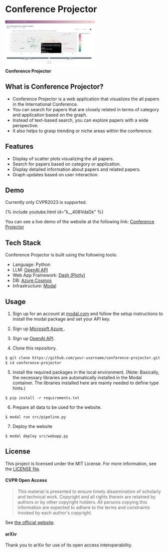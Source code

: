 # Conference Projector

<a herf="https://yuukicammy--paper-viz-webapp-wrapper.modal.run/">
<img src="https://github.com/yuukicammy/conference-projector/raw/main/data/readme/first_screen_smpl.png" height=150 alt="Top Screen" title="Top Screen"><br>
<b>Conference Projector</b></a>



## What is Conference Projector?

* Conference Projector is a web application that visualizes the all papers in the International Conference.
* You can search for papers that are closely related in terms of category and application based on the graph.
* Instead of text-based search, you can explore papers with a wide perspective.
* It also helps to grasp trending or niche areas within the conference.

## Features
* Display of scatter plots visualizing the all papers.
* Search for papers based on category or application.
* Display detailed information about papers and related papers.
* Graph updates based on user interaction.

## Demo

Currently only CVPR2023 is supported.

{% include youtube.html id="k__408VdaDk" %}

You can see a live demo of the website at the following link: [Conference Projector](https://yuukicammy--paper-viz-webapp-wrapper.modal.run)

## Tech Stack

Conference Projector is built using the following tools:

- Language: Python
- LLM: [OpenAI API](https://openai.com/blog/openai-api)
- Web App Framework: [Dash (Plotly)](https://dash.plotly.com/)
- DB: [Azure Cosmos](https://azure.microsoft.com/en-us/products/cosmos-db/)
- Infrastructure: [Modal](https://modal.com/)

## Usage

1. Sign up for an account at [modal.com](https://modal.com/) and follow the setup instructions to install the modal package and set your API key.

1. Sign up [Microsoft Azure ](https://azure.microsoft.com/en-us/free/cosmos-db/).

1. Sign up [OpenAI API](https://platform.openai.com/).

1. Clone this repository.
```
$ git clone https://github.com/your-username/conference-projector.git
$ cd conference-projector
```
5. Install the required packages in the local environment. (Note: Basically, the necessary libraries are automatically installed in the Modal container. The libraries installed here are mainly needed to define type hints.)
```
$ pip install -r requirements.txt
```
6. Prepare all data to be used for the website.
```
$ modal run src/pipeline.py
```
7. Deploy the website
```
$ modal deploy src/webapp.py
```

## License
This project is licensed under the MIT License. For more information, see the [LICENSE file](.MIT_License.txt).

#### CVPR Open Access 
> This material is presented to ensure timely dissemination of scholarly and technical work. Copyright and all rights therein are retained by authors or by other copyright holders. All persons copying this information are expected to adhere to the terms and constraints invoked by each author's copyright.

See [the official website](https://openaccess.thecvf.com/menu).

#### arXiv
Thank you to arXiv for use of its open access interoperability.

#### 